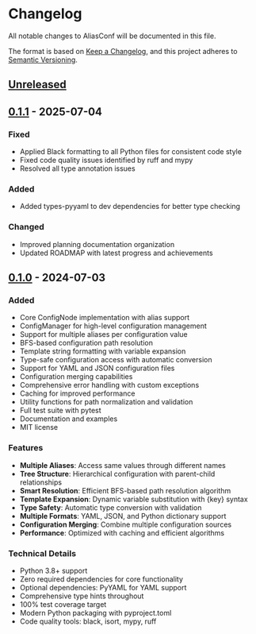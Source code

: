 # Changelog

All notable changes to AliasConf will be documented in this file.

The format is based on [Keep a Changelog](https://keepachangelog.com/en/1.0.0/),
and this project adheres to [Semantic Versioning](https://semver.org/spec/v2.0.0.html).

## [Unreleased]

## [0.1.1] - 2025-07-04

### Fixed
- Applied Black formatting to all Python files for consistent code style
- Fixed code quality issues identified by ruff and mypy
- Resolved all type annotation issues

### Added
- Added types-pyyaml to dev dependencies for better type checking

### Changed
- Improved planning documentation organization
- Updated ROADMAP with latest progress and achievements

## [0.1.0] - 2024-07-03

### Added
- Core ConfigNode implementation with alias support
- ConfigManager for high-level configuration management
- Support for multiple aliases per configuration value
- BFS-based configuration path resolution
- Template string formatting with variable expansion
- Type-safe configuration access with automatic conversion
- Support for YAML and JSON configuration files
- Configuration merging capabilities
- Comprehensive error handling with custom exceptions
- Caching for improved performance
- Utility functions for path normalization and validation
- Full test suite with pytest
- Documentation and examples
- MIT license

### Features
- **Multiple Aliases**: Access same values through different names
- **Tree Structure**: Hierarchical configuration with parent-child relationships
- **Smart Resolution**: Efficient BFS-based path resolution algorithm
- **Template Expansion**: Dynamic variable substitution with {key} syntax
- **Type Safety**: Automatic type conversion with validation
- **Multiple Formats**: YAML, JSON, and Python dictionary support
- **Configuration Merging**: Combine multiple configuration sources
- **Performance**: Optimized with caching and efficient algorithms

### Technical Details
- Python 3.8+ support
- Zero required dependencies for core functionality
- Optional dependencies: PyYAML for YAML support
- Comprehensive type hints throughout
- 100% test coverage target
- Modern Python packaging with pyproject.toml
- Code quality tools: black, isort, mypy, ruff

[Unreleased]: https://github.com/sugipamo/aliasconf/compare/v0.1.1...HEAD
[0.1.1]: https://github.com/sugipamo/aliasconf/compare/v0.1.0...v0.1.1
[0.1.0]: https://github.com/sugipamo/aliasconf/releases/tag/v0.1.0